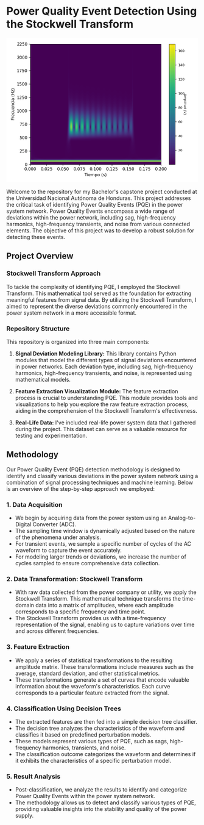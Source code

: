 # Power Quality Event Detection Using the Stockwell Transform

![Alt Text](https://github.com/3WDeveloper-GM/Python_Investigation/blob/main/stock.png)


Welcome to the repository for my Bachelor's capstone project conducted at the Universidad Nacional Autónoma de Honduras. This project addresses the critical task of identifying Power Quality Events (PQE) in the power system network. Power Quality Events encompass a wide range of deviations within the power network, including sag, high-frequency harmonics, high-frequency transients, and noise from various connected elements. The objective of this project was to develop a robust solution for detecting these events.

## Project Overview

### Stockwell Transform Approach

To tackle the complexity of identifying PQE, I employed the Stockwell Transform. This mathematical tool served as the foundation for extracting meaningful features from signal data. By utilizing the Stockwell Transform, I aimed to represent the diverse deviations commonly encountered in the power system network in a more accessible format.

### Repository Structure

This repository is organized into three main components:

1. **Signal Deviation Modeling Library:** This library contains Python modules that model the different types of signal deviations encountered in power networks. Each deviation type, including sag, high-frequency harmonics, high-frequency transients, and noise, is represented using mathematical models.

2. **Feature Extraction Visualization Module:** The feature extraction process is crucial to understanding PQE. This module provides tools and visualizations to help you explore the raw feature extraction process, aiding in the comprehension of the Stockwell Transform's effectiveness.

3. **Real-Life Data:** I've included real-life power system data that I gathered during the project. This dataset can serve as a valuable resource for testing and experimentation.

## Methodology

Our Power Quality Event (PQE) detection methodology is designed to identify and classify various deviations in the power system network using a combination of signal processing techniques and machine learning. Below is an overview of the step-by-step approach we employed:

### 1. Data Acquisition

- We begin by acquiring data from the power system using an Analog-to-Digital Converter (ADC).
- The sampling time window is dynamically adjusted based on the nature of the phenomena under analysis.
- For transient events, we sample a specific number of cycles of the AC waveform to capture the event accurately.
- For modeling larger trends or deviations, we increase the number of cycles sampled to ensure comprehensive data collection.

### 2. Data Transformation: Stockwell Transform

- With raw data collected from the power company or utility, we apply the Stockwell Transform. This mathematical technique transforms the time-domain data into a matrix of amplitudes, where each amplitude corresponds to a specific frequency and time point.
- The Stockwell Transform provides us with a time-frequency representation of the signal, enabling us to capture variations over time and across different frequencies.

### 3. Feature Extraction

- We apply a series of statistical transformations to the resulting amplitude matrix. These transformations include measures such as the average, standard deviation, and other statistical metrics.
- These transformations generate a set of curves that encode valuable information about the waveform's characteristics. Each curve corresponds to a particular feature extracted from the signal.

### 4. Classification Using Decision Trees

- The extracted features are then fed into a simple decision tree classifier.
- The decision tree analyzes the characteristics of the waveform and classifies it based on predefined perturbation models.
- These models represent various types of PQE, such as sags, high-frequency harmonics, transients, and noise.
- The classification outcome categorizes the waveform and determines if it exhibits the characteristics of a specific perturbation model.

### 5. Result Analysis

- Post-classification, we analyze the results to identify and categorize Power Quality Events within the power system network.
- The methodology allows us to detect and classify various types of PQE, providing valuable insights into the stability and quality of the power supply.
